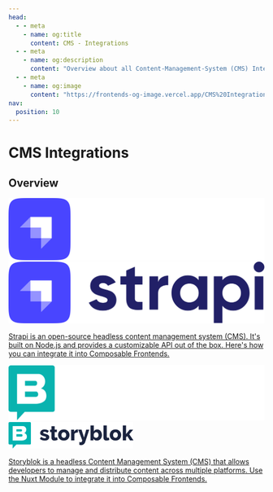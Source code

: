 ```yaml
---
head:
  - - meta
    - name: og:title
      content: CMS - Integrations
  - - meta
    - name: og:description
      content: "Overview about all Content-Management-System (CMS) Integrations for Composable Frontends."
  - - meta
    - name: og:image
      content: "https://frontends-og-image.vercel.app/CMS%20Integrations.png?fontSize=120px"
nav:
  position: 10
---
```


# CMS Integrations

## Overview

<div class="grid grid-cols-1 lg:grid-cols-2 gap-4 place-items-center">
  <div>
    <a href="strapi.html" class="block max-w-sm p-6 bg-white border border-gray-200 rounded-lg shadow text-gray-700 hover:bg-gray-100 dark:bg-#242424 dark:border-#363636 dark:border-solid dark:hover:bg-#282828 my-5 text-center">
      <span class="hidden dark:block mb-2 text-2xl font-bold tracking-tight text-gray-900"><img src="../../../.assets/cms-icons/Strapi.full.logo.light.png" alt="Strapi Logo" class="my-8 h-14 inline" /></span>
      <span class="block dark:hidden mb-2 text-2xl font-bold tracking-tight text-gray-900"><img src="../../../.assets/cms-icons/Strapi.full.logo.dark.png" alt="Strapi Logo" class="my-8 h-14 inline" /></span>
      <p class="font-normal text-gray-700 dark:text-gray-400 h-40">Strapi is an open-source headless content management system (CMS). It's built on Node.js and provides a customizable API out of the box. Here's how you can integrate it into Composable Frontends.</p>
    </a>
  </div>
  <div>
    <a href="storyblok.html" class="block max-w-sm p-6 bg-white border border-gray-200 rounded-lg shadow text-gray-700 hover:bg-gray-100 dark:bg-#242424 dark:border-#363636 dark:border-solid dark:hover:bg-#282828 my-5 text-center">
      <span class="hidden dark:block mb-2 text-2xl font-bold tracking-tight text-gray-900 dark:text-white"><img src="../../../.assets/cms-icons/storyblok.light.svg" alt="storyblok Logo" class="my-8 h-14 inline" /></span>
      <span class="block dark:hidden mb-2 text-2xl font-bold tracking-tight text-gray-900 dark:text-white"><img src="../../../.assets/cms-icons/storyblok.dark.svg" alt="storyblok Logo" class="my-8 h-14 inline" /></span>
      <p class="font-normal text-gray-700 dark:text-gray-400 h-40">Storyblok is a headless Content Management System (CMS) that allows developers to manage and distribute content across multiple platforms. Use the Nuxt Module to integrate it into Composable Frontends.</p>
    </a>
  </div>
</div>
